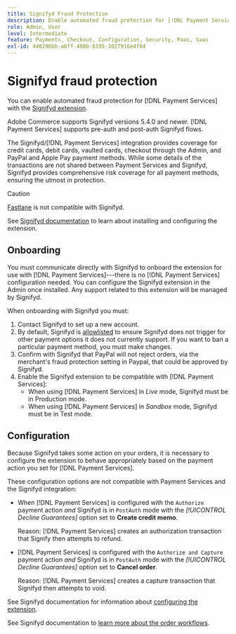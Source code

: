 ```yaml
---
title: Signifyd Fraud Protection
description: Enable automated fraud protection for [!DNL Payment Services] with Signifyd.
role: Admin, User
level: Intermediate
feature: Payments, Checkout, Configuration, Security, Paas, Saas
exl-id: 440296bb-a6ff-408b-8195-3027916e4f84
---
```

# Signifyd fraud protection

You can enable automated fraud protection for [!DNL Payment Services] with the [Signifyd extension](https://commercemarketplace.adobe.com/signifyd-module-connect.html).

Adobe Commerce supports Signifyd versions 5.4.0 and newer. [!DNL Payment Services] supports pre-auth and post-auth Signifyd flows.

The Signifyd/[!DNL Payment Services] integration provides coverage for credit cards, debit cards, vaulted cards, checkout through the Admin, and PayPal and Apple Pay payment methods. While some details of the transactions are not shared between Payment Services and Signifyd, Signifyd provides comprehensive risk coverage for all payment methods, ensuring the utmost in protection.

>[!CAUTION]
>
> [Fastlane](payments-options.md#fastlane-button) is not compatible with Signifyd.

See [Signifyd documentation](https://community.signifyd.com/support/s/article/magento-2-extension-install-guide?language=en_US#downloadandinstallingmagento2extension) to learn about installing and configuring the extension.

## Onboarding

You must communicate directly with Signifyd to onboard the extension for use with [!DNL Payment Services]---there is no [!DNL Payment Services] configuration needed. You can configure the Signifyd extension in the Admin once installed. Any support related to this extension will be managed by Signifyd.

When onboarding with Signifyd you must:

1. Contact Signifyd to set up a new account.
1. By default, Signifyd is [allowlisted](https://github.com/signifyd/magento2/blob/main/docs/RESTRICT-PAYMENTS.md) to ensure Signifyd does not trigger for other payment options it does not currently support. If you want to ban a particular payment method, you must make changes.
1. Confirm with Signifyd that PayPal will not reject orders, via the merchant's fraud protection setting in Paypal, that could be approved by Signifyd.
1. Enable the Signifyd extension to be compatible with [!DNL Payment Services]:
     * When using [!DNL Payment Services] in _Live_ mode, Signifyd must be in Production mode.
     * When using [!DNL Payment Services] in _Sandbox_ mode, Signifyd must be in Test mode.

## Configuration

Because Signifyd takes some action on your orders, it is necessary to configure the extension to behave appropriately based on the payment action you set for [!DNL Payment Services].

These configuration options are not compatible with Payment Services and the Signifyd integration:

* When [!DNL Payment Services] is configured with the `Authorize` payment action _and_ Signifyd is in `PostAuth` mode with the _[!UICONTROL Decline Guarantees]_ option set to **Create credit memo**.

   Reason: [!DNL Payment Services] creates an authorization transaction that Signify then attempts to refund.


* [!DNL Payment Services] is configured with the `Authorize and Capture` payment action _and_ Signifyd is in `PostAuth` mode with the _[!UICONTROL Decline Guarantees]_ option set to **Cancel order**.

   Reason: [!DNL Payment Services] creates a capture transaction that Signifyd then attempts to void.


See Signifyd documentation for information about [configuring the extension](https://community.signifyd.com/support/s/article/magento-2-extension-install-guide?language=en_US#configuringmagento2extension).

See Signifyd documentation to [learn more about the order workflows](https://community.signifyd.com/support/s/article/magento-2-extension-install-guide?language=en_US#howmagento2works).
